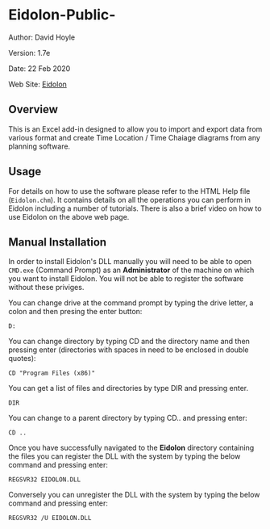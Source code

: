 # Eidolon-Public-

Author:   David Hoyle

Version:  1.7e

Date:     22 Feb 2020

Web Site: [Eidolon](https://github.com/DGH2112/Eidolon-Public-)

## Overview

This is an Excel add-in designed to allow you to import and export data from various format and create Time Location / Time Chaiage diagrams from any planning software.

## Usage

For details on how to use the software please refer to the HTML Help file (`Eidolon.chm`). It contains details on all the operations you can perform in Eidolon including a number of tutorials. There is also a brief video on how to use Eidolon on the above web page.

## Manual Installation

In order to install Eidolon's DLL manually you will need to be able to open `CMD.exe` (Command Prompt) as an **Administrator** of the machine on which you want to install Eidolon. You will not be able to register the software without these priviges.

You can change drive at the command prompt by typing the drive letter, a colon and then presing the enter button:

    D:

You can change directory by typing CD and the directory name and then pressing enter (directories with spaces in need to be enclosed in double quotes):

    CD "Program Files (x86)"

You can get a list of files and directories by type DIR and pressing enter.

    DIR

You can change to a parent directory by typing CD.. and pressing enter:

    CD ..

Once you have successfully navigated to the **Eidolon** directory containing the files you can register the DLL with the system by typing the below command and pressing enter:

    REGSVR32 EIDOLON.DLL

Conversely you can unregister the DLL with the system by typing the below command and pressing enter:

    REGSVR32 /U EIDOLON.DLL
